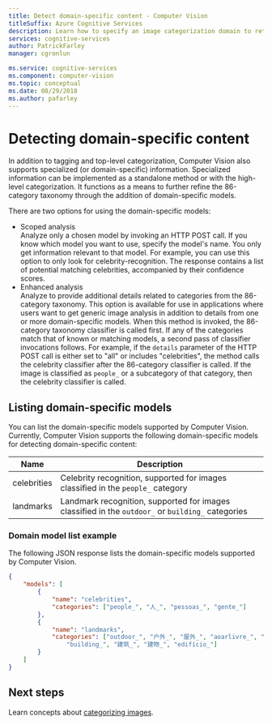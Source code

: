 ```yaml
---
title: Detect domain-specific content - Computer Vision
titleSuffix: Azure Cognitive Services
description: Learn how to specify an image categorization domain to return more detailed information about an image.
services: cognitive-services
author: PatrickFarley
manager: cgronlun

ms.service: cognitive-services
ms.component: computer-vision
ms.topic: conceptual
ms.date: 08/29/2018
ms.author: pafarley
---
```


# Detecting domain-specific content

In addition to tagging and top-level categorization, Computer Vision also supports specialized (or domain-specific) information. Specialized information can be implemented as a standalone method or with the high-level categorization. It functions as a means to further refine the 86-category taxonomy through the addition of domain-specific models.

There are two options for using the domain-specific models:

* Scoped analysis  
  Analyze only a chosen model by invoking an HTTP POST call. If you know which model you want to use, specify the model's name. You only get information relevant to that model. For example, you can use this option to only look for celebrity-recognition. The response contains a list of potential matching celebrities, accompanied by their confidence scores.
* Enhanced analysis  
  Analyze to provide additional details related to categories from the 86-category taxonomy. This option is available for use in applications where users want to get generic image analysis in addition to details from one or more domain-specific models. When this method is invoked, the 86-category taxonomy classifier is called first. If any of the categories match that of known or matching models, a second pass of classifier invocations follows. For example, if the `details` parameter of the HTTP POST call is either set to "all" or includes "celebrities", the method calls the celebrity classifier after the 86-category classifier is called. If the image is classified as `people_` or a subcategory of that category, then the celebrity classifier is called.

## Listing domain-specific models

You can list the domain-specific models supported by Computer Vision. Currently, Computer Vision supports the following domain-specific models for detecting domain-specific content:

| Name | Description |
|------|-------------|
| celebrities | Celebrity recognition, supported for images classified in the `people_` category |
| landmarks | Landmark recognition, supported for images classified in the `outdoor_` or `building_` categories |

### Domain model list example

The following JSON response lists the domain-specific models supported by Computer Vision.

```json
{
    "models": [
        {
            "name": "celebrities",
            "categories": ["people_", "人_", "pessoas_", "gente_"]
        },
        {
            "name": "landmarks",
            "categories": ["outdoor_", "户外_", "屋外_", "aoarlivre_", "alairelibre_",
                "building_", "建筑_", "建物_", "edifício_"]
        }
    ]
}
```

## Next steps

Learn concepts about [categorizing images](concept-categorizing-images.md).